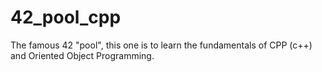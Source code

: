 # 42_pool_cpp
The famous 42 "pool", this one is to learn the fundamentals of CPP (c++) and Oriented Object Programming.
